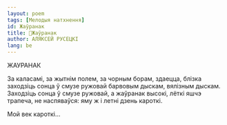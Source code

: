 ```yaml
---
layout: poem
tags: [Мелодыя натхнення]
id: Жаўранак
title: 🚧Жаўранак
author: АЛЯКСЕЙ РУСЕЦКІ
lang: be
---
```



 
ЖАУРАНАК

За каласамі, за жытнім полем, за чорным борам, здаецца, блізка заходзіць сонца ў смузе ружовай барвовым дыскам, вялізным дыскам. Заходзіць сонца ў смузе ружовай, а жаўранак высокі, лёткі яшчэ трапеча, не наспяваўся: яму ж і летні дзень кароткі.

Мой век кароткі...
